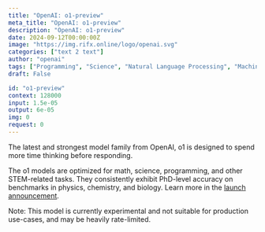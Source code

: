 ```yaml
---
title: "OpenAI: o1-preview"
meta_title: "OpenAI: o1-preview"
description: "OpenAI: o1-preview"
date: 2024-09-12T00:00:00Z
image: "https://img.rifx.online/logo/openai.svg"
categories: ["text 2 text"]
author: "openai"
tags: ["Programming", "Science", "Natural Language Processing", "Machine Learning", "Data Science"]
draft: False

id: "o1-preview"
context: 128000
input: 1.5e-05
output: 6e-05
img: 0
request: 0
---
```


The latest and strongest model family from OpenAI, o1 is designed to spend more time thinking before responding.

The o1 models are optimized for math, science, programming, and other STEM-related tasks. They consistently exhibit PhD-level accuracy on benchmarks in physics, chemistry, and biology. Learn more in the [launch announcement](https://openai.com/o1).

Note: This model is currently experimental and not suitable for production use-cases, and may be heavily rate-limited.

